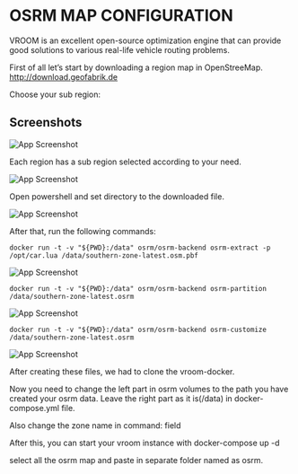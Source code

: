 
# OSRM MAP CONFIGURATION

VROOM is an excellent open-source optimization engine that can provide good solutions to various real-life vehicle routing problems.


First of all let’s start by downloading a region map in OpenStreeMap. http://download.geofabrik.de

Choose your sub region:





## Screenshots
![App Screenshot](https://i.ibb.co/N6pt2gD/Screenshot-114.png)

Each region has a sub region selected according to your need.

![App Screenshot](https://i.ibb.co/6XnvSHK/Screenshot-113.png)

Open powershell and set directory to the downloaded file.

![App Screenshot](https://i.ibb.co/Hq829J9/Screenshot-115.png)

After that, run the following commands: 
```
docker run -t -v "${PWD}:/data" osrm/osrm-backend osrm-extract -p /opt/car.lua /data/southern-zone-latest.osm.pbf
```

![App Screenshot](https://i.ibb.co/GdrGy4M/Screenshot-116.png)
```
docker run -t -v "${PWD}:/data" osrm/osrm-backend osrm-partition /data/southern-zone-latest.osrm
```

![App Screenshot](https://i.ibb.co/PGHQn52/Screenshot-117.png)

```
docker run -t -v "${PWD}:/data" osrm/osrm-backend osrm-customize /data/southern-zone-latest.osrm
```

![App Screenshot](https://i.ibb.co/MB1kq8y/Screenshot-118.png)

After creating these files, we had to clone the vroom-docker.

Now you need to change the left part in osrm volumes to the path you have created your osrm data. Leave the right part as it is(/data) in docker-compose.yml file.

Also change the zone name in command: field

After this, you can start your vroom instance with docker-compose up -d

select all the osrm map and paste in separate folder named as osrm.

